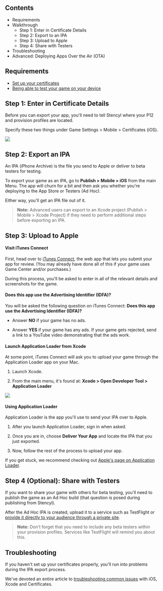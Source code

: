 ## Contents

* Requirements
* Walkthrough
  * Step 1: Enter in Certificate Details
  * Step 2: Export to an IPA
  * Step 3: Upload to Apple
  * Step 4: Share with Testers
* Troubleshooting
* Advanced: Deploying Apps Over the Air (OTA)
 

## Requirements

* [Set up your certificates](http://www.stencyl.com/help/view/ios-certificates-guide)
* [Being able to test your game on your device](http://www.stencyl.com/help/view/ios-getting-started)
 

## Step 1: Enter in Certificate Details

Before you can export your app, you'll need to tell Stencyl where your P12 and provision profiles are located.

Specify these two things under Game Settings > Mobile > Certificates (iOS).

![](http://static.stencyl.com/help/images/ios-primer2-6.png)


## Step 2: Export an IPA

An IPA (iPhone Archive) is the file you send to Apple or deliver to beta testers for testing. 

To export your game as an IPA, go to **Publish > Mobile > iOS** from the main Menu. The app will churn for a bit and then ask you whether you're deploying to the App Store or Testers (Ad Hoc).

Either way, you'll get an IPA file out of it.

> **Note:** Advanced users can export to an Xcode project (Publish > Mobile > Xcode Project) if they need to perform additional steps before exporting an IPA.
 

## Step 3: Upload to Apple


#### Visit iTunes Connect

First, head over to [iTunes Connect](https://itunesconnect.apple.com), the web app that lets you submit your app for review. (You may already have done all of this if your game uses Game Center and/or purchases.)

During this process, you'll be asked to enter in all of the relevant details and screenshots for the game.

#### Does this app use the Advertising Identifier (IDFA)?

You will be asked the following question on iTunes Connect: **Does this app use the Advertising Identifier (IDFA)?**

* Answer **NO** if your game has no ads.

* Answer **YES** if your game has any ads. If your game gets rejected, send a link to a YouTube video demonstrating that the ads work.

#### Launch Application Loader from Xcode

At some point, iTunes Connect will ask you to upload your game through the Application Loader app on your Mac.

1) Launch Xcode.

2) From the main menu, it's found at: **Xcode > Open Developer Tool > Application Loader**

![](http://static.stencyl.com/pedia2/ch11/app-loader2.png)

#### Using Application Loader

Application Loader is the app you'll use to send your IPA over to Apple.

1) After you launch Application Loader, sign in when asked.

2) Once you are in, choose **Deliver Your App** and locate the IPA that you just exported.

3) Now, follow the rest of the process to upload your app.

If you get stuck, we recommend checking out [Apple's page on Application Loader](https://itunesconnect.apple.com/docs/UsingApplicationLoader.pdf).


## Step 4 (Optional): Share with Testers

If you want to share your game with others for beta testing, you'll need to publish the game as an Ad Hoc build (that question is posed during publishing from Stencyl). 

After the Ad Hoc IPA is created, upload it to a service such as TestFlight or [provide it directly to your audience through a private site](https://github.com/Stencyl/stencylpedia/blob/master/chapter-11/ota.md).

> **Note:** Don't forget that you need to include any beta testers within your provision profiles. Services like TestFlight will remind you about this.
 

## Troubleshooting

If you haven't set up your certificates properly, you'll run into problems during the IPA export process.

We've devoted an entire article to [troubleshooting common issues](http://www.stencyl.com/help/view/ios-certificates-guide) with iOS, Xcode and Certificates.
